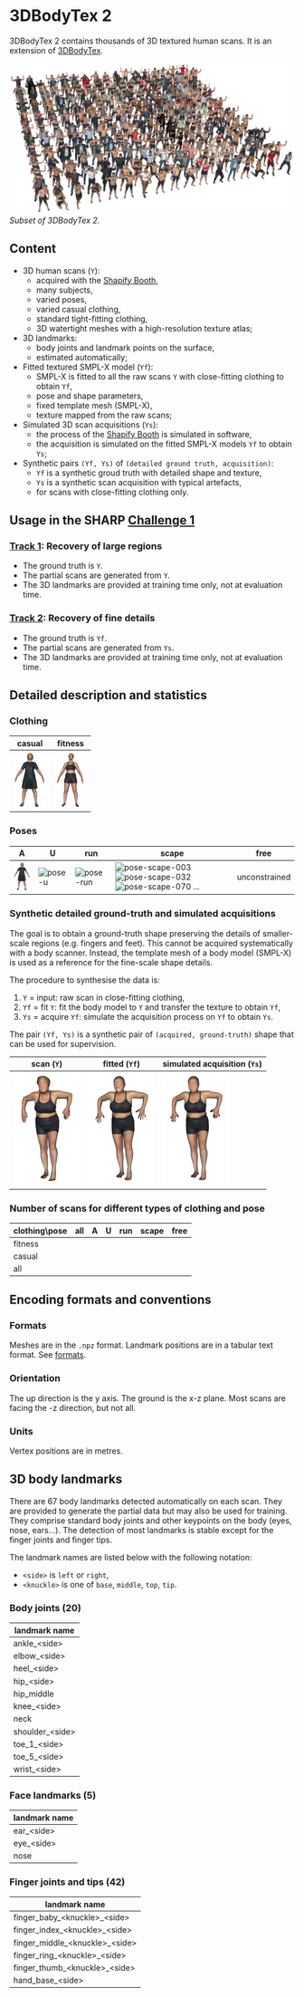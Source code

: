 # 3DBodyTex 2

3DBodyTex 2 contains thousands of 3D textured human scans.
It is an extension of [3DBodyTex](https://cvi2.uni.lu/datasets/).

![Sample scans from the 3DBodyTex 2 dataset](3dbodytex2.png)
*Subset of 3DBodyTex 2.*

## Content

- 3D human scans (`Y`):
  - acquired with the [Shapify Booth][shapify booth],
  - many subjects,
  - varied poses,
  - varied casual clothing,
  - standard tight-fitting clothing,
  - 3D watertight meshes with a high-resolution texture atlas;
- 3D landmarks:
  - body joints and landmark points on the surface,
  - estimated automatically;
- Fitted textured SMPL-X model (`Yf`):
  - SMPL-X is fitted to all the raw scans `Y` with close-fitting clothing to
    obtain `Yf`,
  - pose and shape parameters,
  - fixed template mesh (SMPL-X),
  - texture mapped from the raw scans;
- Simulated 3D scan acquisitions (`Ys`):
  - the process of the [Shapify Booth][shapify booth] is simulated in software,
  - the acquisition is simulated on the fitted SMPL-X models `Yf` to obtain
    `Ys`;
- Synthetic pairs `(Yf, Ys)` of `(detailed ground truth, acquisition)`:
  - `Yf` is a synthetic groud truth with detailed shape and texture,
  - `Ys` is a synthetic scan acquisition with typical artefacts,
  - for scans with close-fitting clothing only.

[shapify booth]: https://www.artec3d.com/portable-3d-scanners/shapifybooth


## Usage in the SHARP [Challenge 1](challenge_1.md)

### [Track 1](challenge_1_track_1.md): Recovery of large regions

- The ground truth is `Y`.
- The partial scans are generated from `Y`.
- The 3D landmarks are provided at training time only, not at evaluation time.

### [Track 2](challenge_1_track_2.md): Recovery of fine details

- The ground truth is `Yf`.
- The partial scans are generated from `Ys`.
- The 3D landmarks are provided at training time only, not at evaluation time.


## Detailed description and statistics

### Clothing

casual | fitness
-|-
![casual][img-casual] | ![fitness][img-fitness]

[img-casual]: data/3dbodytex2-casual-a-small.png "casual"
[img-fitness]: data/3dbodytex2-fitness-a-small.png "fitness"

### Poses

A | U | run | scape | free
-|-|-|-|-
![][img-pose-a] | ![][img-pose-u] | ![][img-pose-run] | ![][img-pose-scape-0] ![][img-pose-scape-1] ![][img-pose-scape-2] ... | unconstrained

[img-pose-a]: data/3dbodytex2-casual-a-small.png "pose-a"
[img-pose-u]: data/3dbodytex2-casual-u-small.png "pose-u"
[img-pose-run]: data/3dbodytex2-casual-run-small.png "pose-run"
[img-pose-scape-0]: data/3dbodytex2-casual-scape003-small.png "pose-scape-003"
[img-pose-scape-1]: data/3dbodytex2-casual-scape032-small.png "pose-scape-032"
[img-pose-scape-2]: data/3dbodytex2-casual-scape070-small.png "pose-scape-070"

### Synthetic detailed ground-truth and simulated acquisitions

The goal is to obtain a ground-truth shape preserving the details of
smaller-scale regions (e.g. fingers and feet).
This cannot be acquired systematically with a body scanner.
Instead, the template mesh of a body model (SMPL-X) is used as a reference for
the fine-scale shape details.

The procedure to synthesise the data is:

1. `Y` = input: raw scan in close-fitting clothing,
2. `Yf` = fit `Y`: fit the body model to `Y` and transfer the texture to obtain
   `Yf`,
3. `Ys` = acquire `Yf`: simulate the acquisition process on `Yf` to obtain
   `Ys`.

The pair `(Yf, Ys)` is a synthetic pair of `(acquired, ground-truth)` shape
that can be used for supervision.

scan (`Y`) | fitted (`Yf`) | simulated acquisition (`Ys`)
-|-|-
![fitness][img-synthetic-scan] | ![fitted][img-synthetic-fitted] | ![simulated][img-synthetic-simulated]

[img-synthetic-scan]: data/3dbodytex2-synthetic-scan-small.png "scan"
[img-synthetic-fitted]: data/3dbodytex2-synthetic-fitted-small.png "fitted"
[img-synthetic-simulated]: data/3dbodytex2-synthetic-simulated-small.png "simulated acquisition"

### Number of scans for different types of clothing and pose

clothing\pose | all | A | U | run | scape | free
-|-|-|-|-|-|-
fitness | | | | | |
casual | | | | | |
all | | | | | |


## Encoding formats and conventions

### Formats

Meshes are in the `.npz` format.
Landmark positions are in a tabular text format.
See [formats](formats.md).

### Orientation

The up direction is the y axis.
The ground is the x-z plane.
Most scans are facing the -z direction, but not all.

### Units

Vertex positions are in metres.


## 3D body landmarks

There are 67 body landmarks detected automatically on each scan.
They are provided to generate the partial data but may also be used for
training.
They comprise standard body joints and other keypoints on the body (eyes, nose,
ears...).
The detection of most landmarks is stable except for the finger joints and
finger tips.

The landmark names are listed below with the following notation:

- `<side>` is `left` or `right`,
- `<knuckle>` is one of `base`, `middle`, `top`, `tip`.

### Body joints (20)

| landmark name    |
| -                |
| ankle_\<side>    |
| elbow_\<side>    |
| heel_\<side>     |
| hip_\<side>      |
| hip_middle       |
| knee_\<side>     |
| neck             |
| shoulder_\<side> |
| toe_1_\<side>    |
| toe_5_\<side>    |
| wrist_\<side>    |

### Face landmarks (5)

| landmark name |
| -             |
| ear_\<side>   |
| eye_\<side>   |
| nose          |

### Finger joints and tips (42)

| landmark name                    |
| -                                |
| finger_baby_\<knuckle>_\<side>   |
| finger_index_\<knuckle>_\<side>  |
| finger_middle_\<knuckle>_\<side> |
| finger_ring_\<knuckle>_\<side>   |
| finger_thumb_\<knuckle>_\<side>  |
| hand_base_\<side>                |

